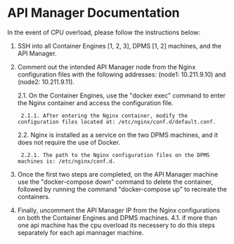 # API Manager Documentation

In the event of CPU overload, please follow the instructions below:

1. SSH into all Container Engines [1, 2, 3], DPMS [1, 2] machines, and the API Manager.

2. Comment out the intended API Manager node from the Nginx configuration files with the following addresses: (node1: 10.211.9.10) and (node2: 10.211.9.11).

    2.1. On the Container Engines, use the "docker exec" command to enter the Nginx container and access the configuration file.
        
        2.1.1. After entering the Nginx container, modify the configuration files located at: /etc/nginx/conf.d/default.conf.

    2.2. Nginx is installed as a service on the two DPMS machines, and it does not require the use of Docker.
        
        2.2.1. The path to the Nginx configuration files on the DPMS machines is: /etc/nginx/conf.d.

3. Once the first two steps are completed, on the API Manager machine use the "docker-compose down" command to delete the container, followed by running the command "docker-compose up" to recreate the containers.

4. Finally, uncomment the API Manager IP from the Nginx configurations on both the Container Engines and DPMS machines.
   4.1. if more than one api machine has the cpu overload its necessery to do this steps separately for each api mannager machine.
